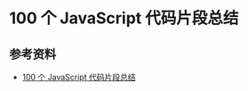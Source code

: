 # 100 个 JavaScript 代码片段总结

## 参考资料

- [100 个 JavaScript 代码片段总结](https://mp.weixin.qq.com/s/riaKjudKCqOohT0ee9A4VQ)
